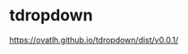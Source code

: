 # tdropdown

<a href="https://ovatlh.github.io/tdropdown/dist/v0.0.1/" target="_blank">https://ovatlh.github.io/tdropdown/dist/v0.0.1/</a>

